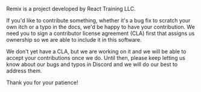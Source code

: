 Remix is a project developed by React Training LLC.

If you'd like to contribute something, whether it's a bug fix to scratch your
own itch or a typo in the docs, we'd be happy to have your contribution. We need
you to sign a contributor license agreement (CLA) first that assigns us
ownership so we are able to include it in this software.

We don't yet have a CLA, but we are working on it and we will be able to accept
your contributions once we do. Until then, please keep letting us know about our
bugs and typos in Discord and we will do our best to address them.

Thank you for your patience!
